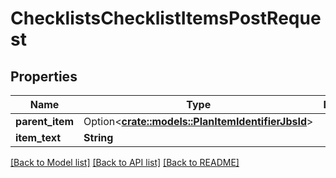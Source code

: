 # ChecklistsChecklistItemsPostRequest

## Properties

Name | Type | Description | Notes
------------ | ------------- | ------------- | -------------
**parent_item** | Option<[**crate::models::PlanItemIdentifierJbsId**](PlanItemIdentifierJbsId.md)> |  | [optional]
**item_text** | **String** |  | 

[[Back to Model list]](../README.md#documentation-for-models) [[Back to API list]](../README.md#documentation-for-api-endpoints) [[Back to README]](../README.md)


